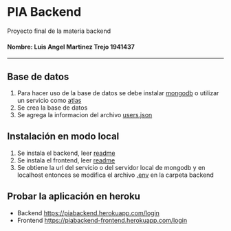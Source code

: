 # PIA Backend

Proyecto final de la materia backend

#### Nombre: Luis Angel Martinez Trejo 1941437
----
## Base de datos
1. Para hacer uso de la base de datos se debe instalar [mongodb](https://www.mongodb.com/try/download/community) o utilizar un servicio como [atlas](https://www.mongodb.com/cloud/atlas/lp/try2?utm_source=google&utm_campaign=gs_americas_mexico_search_core_brand_atlas_desktop&utm_term=mongodb&utm_medium=cpc_paid_search&utm_ad=e&utm_ad_campaign_id=12212624326&gclid=Cj0KCQjw16KFBhCgARIsALB0g8K4A2DOop89cf4NfTUaBpzUWwjFfl0fKL3v618SFPSO2uwovSr85DAaAn8xEALw_wcB)
2. Se crea la base de datos
3. Se agrega la informacion del archivo [users.json](https://github.com/Luis1299/PIA-Backend/blob/main/users.json)

## Instalación en modo local
1. Se instala el backend, leer [readme](https://github.com/Luis1299/PIA-Backend/tree/main/backend)
2. Se instala el frontend, leer [readme](https://github.com/Luis1299/PIA-Backend/tree/main/frontend)
3. Se obtiene la url del servicio o del servidor local de mongodb y en localhost entonces se modifica el archivo [.env](https://github.com/Luis1299/PIA-Backend/blob/main/backend/.env.example#L2) en la carpeta backend

## Probar la aplicación en heroku
* Backend
https://piabackend.herokuapp.com/login
* Frontend
https://piabackend-frontend.herokuapp.com/login